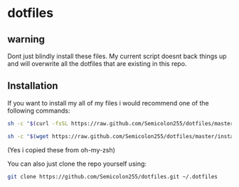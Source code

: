 # dotfiles

## warning

Dont just blindly install these files.
My current script doesnt back things up and will
overwrite all the dotfiles that are existing in this repo.

## Installation

If you want to install my all of my files i would recommend
one of the following commands:

```bash
sh -c "$(curl -fsSL https://raw.github.com/Semicolon255/dotfiles/master/install.sh)"
```

```bash
sh -c "$(wget https://raw.github.com/Semicolon255/dotfiles/master/install.sh -O -)"
```

(Yes i copied these from oh-my-zsh)

You can also just clone the repo yourself using:
```bash
git clone https://github.com/Semicolon255/dotfiles.git ~/.dotfiles
```
